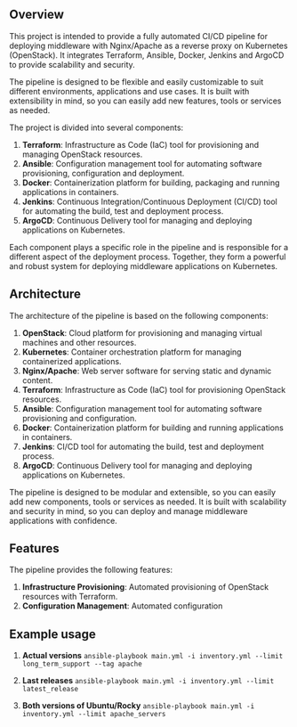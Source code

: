 ## Overview
This project is intended to provide a fully automated CI/CD pipeline for deploying middleware with Nginx/Apache as a reverse proxy on Kubernetes (OpenStack). It integrates Terraform, Ansible, Docker, Jenkins and ArgoCD to provide scalability and security.

The pipeline is designed to be flexible and easily customizable to suit different environments, applications and use cases. It is built with extensibility in mind, so you can easily add new features, tools or services as needed.

The project is divided into several components:

1. **Terraform**: Infrastructure as Code (IaC) tool for provisioning and managing OpenStack resources.
2. **Ansible**: Configuration management tool for automating software provisioning, configuration and deployment.
3. **Docker**: Containerization platform for building, packaging and running applications in containers.
4. **Jenkins**: Continuous Integration/Continuous Deployment (CI/CD) tool for automating the build, test and deployment process.
5. **ArgoCD**: Continuous Delivery tool for managing and deploying applications on Kubernetes.

Each component plays a specific role in the pipeline and is responsible for a different aspect of the deployment process. Together, they form a powerful and robust system for deploying middleware applications on Kubernetes.

## Architecture
The architecture of the pipeline is based on the following components:

1. **OpenStack**: Cloud platform for provisioning and managing virtual machines and other resources.
2. **Kubernetes**: Container orchestration platform for managing containerized applications.
3. **Nginx/Apache**: Web server software for serving static and dynamic content.
4. **Terraform**: Infrastructure as Code (IaC) tool for provisioning OpenStack resources.
5. **Ansible**: Configuration management tool for automating software provisioning and configuration.
6. **Docker**: Containerization platform for building and running applications in containers.
7. **Jenkins**: CI/CD tool for automating the build, test and deployment process.
8. **ArgoCD**: Continuous Delivery tool for managing and deploying applications on Kubernetes.

The pipeline is designed to be modular and extensible, so you can easily add new components, tools or services as needed. It is built with scalability and security in mind, so you can deploy and manage middleware applications with confidence.

## Features
The pipeline provides the following features:

1. **Infrastructure Provisioning**: Automated provisioning of OpenStack resources with Terraform.
2. **Configuration Management**: Automated configuration

## Example usage

1. **Actual versions**
`ansible-playbook main.yml -i inventory.yml --limit long_term_support --tag apache`

1. **Last releases**
`ansible-playbook main.yml -i inventory.yml --limit latest_release`

3. **Both versions of Ubuntu/Rocky**
`ansible-playbook main.yml -i inventory.yml --limit apache_servers`
